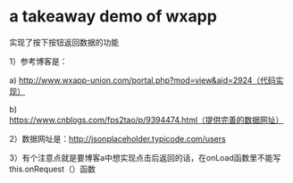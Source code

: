 # a takeaway demo of wxapp
实现了按下按钮返回数据的功能

1）参考博客是：

  a)	http://www.wxapp-union.com/portal.php?mod=view&aid=2924（代码实现）
  
  b)	https://www.cnblogs.com/fps2tao/p/9394474.html（提供完善的数据网址）
  
2）数据网址是：http://jsonplaceholder.typicode.com/users

3）有个注意点就是要博客a中想实现点击后返回的话，在onLoad函数里不能写this.onRequest（）函数

